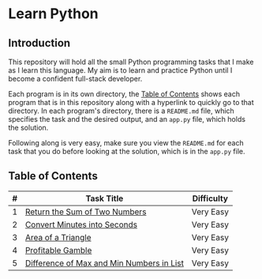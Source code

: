 # Learn Python
## Introduction
This repository will hold all the small Python programming tasks that I make as I learn this language. My aim is to learn and practice Python until I become a confident full-stack developer.

Each program is in its own directory, the [Table of Contents](https://github.com/SidSidSid16/Learn-Python3#table-of-contents) shows each program that is in this repository along with a hyperlink to quickly go to that directory. In each program's directory, there is a `README.md` file, which specifies the task and the desired output, and an `app.py` file, which holds the solution.

Following along is very easy, make sure you view the `README.md` for each task that you do before looking at the solution, which is in the `app.py` file.

## Table of Contents
| # | Task Title | Difficulty |
|---|---|---|
| 1 | [Return the Sum of Two Numbers](https://github.com/SidSidSid16/Learn-Python3/tree/master/Return%20the%20Sum%20of%20Two%20Numbers) | Very Easy |
| 2 | [Convert Minutes into Seconds](https://github.com/SidSidSid16/Learn-Python3/tree/master/Convert%20Minutes%20into%20Seconds) | Very Easy |
| 3 | [Area of a Triangle](https://github.com/SidSidSid16/Learn-Python3/tree/master/Area%20of%20a%20Triangle) | Very Easy |
| 4 | [Profitable Gamble](https://github.com/SidSidSid16/Learn-Python3/tree/master/Profitable%20Gamble) | Very Easy |
| 5 | [Difference of Max and Min Numbers in List](https://github.com/SidSidSid16/Learn-Python3/tree/master/Difference%20of%20Max%20and%20Min%20Numbers%20in%20List) | Very Easy |